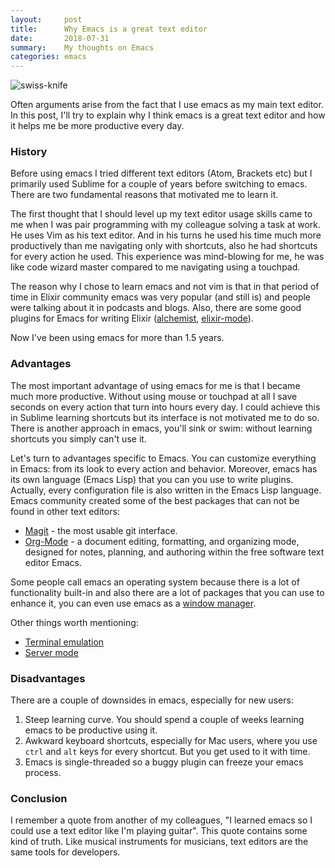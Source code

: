 ```yaml
---
layout:     post
title:      Why Emacs is a great text editor
date:       2018-07-31
summary:    My thoughts on Emacs
categories: emacs
---
```


![swiss-knife](https://i.imgur.com/J5Od0Xm.png)

Often arguments arise from the fact that I use emacs as my main text editor. In this post, I'll try to explain why I think emacs is a great text editor and how it helps me be more productive every day.

### History

Before using emacs I tried different text editors (Atom, Brackets etc) but I primarily used Sublime for a couple of years before switching to emacs. There are two fundamental reasons that motivated me to learn it.

The first thought that I should level up my text editor usage skills came to me when I was pair programming with my colleague solving a task at work. He uses Vim as his text editor. And in his turns he used his time much more productively than me navigating only with shortcuts, also he had shortcuts for every action he used. This experience was mind-blowing for me, he was like code wizard master compared to me navigating using a touchpad.

The reason why I chose to learn emacs and not vim is that in that period of time in Elixir community emacs was very popular (and still is) and people were talking about it in podcasts and blogs. Also, there are some good plugins for Emacs for writing Elixir ([alchemist](https://github.com/tonini/alchemist.el), [elixir-mode](https://github.com/elixir-editors/emacs-elixir)).

Now I've been using emacs for more than 1.5 years.

### Advantages

The most important advantage of using emacs for me is that I became much more productive. Without using mouse or touchpad at all I save seconds on every action that turn into hours every day. I could achieve this in Sublime learning shortcuts but its interface is not motivated me to do so. There is another approach in emacs, you'll sink or swim: without learning shortcuts you simply can't use it.

Let's turn to advantages specific to Emacs. You can customize everything in Emacs: from its look to every action and behavior. Moreover, emacs has its own language (Emacs Lisp) that you can you use to write plugins. Actually, every configuration file is also written in the Emacs Lisp language. Emacs community created some of the best packages that can not be found in other text editors:

- [Magit](https://magit.vc/) - the most usable git interface.
- [Org-Mode](https://orgmode.org/) - a document editing, formatting, and organizing mode, designed for notes, planning, and authoring within the free software text editor Emacs.

Some people call emacs an operating system because there is a lot of functionality built-in and also there are a lot of packages that you can use to enhance it, you can even use emacs as a [window manager](https://github.com/ch11ng/exwm).

Other things worth mentioning:

- [Terminal emulation](https://www.gnu.org/software/emacs/manual/html_node/emacs/Terminal-emulator.html)
- [Server mode](https://www.emacswiki.org/emacs/EmacsAsDaemon)

### Disadvantages

There are a couple of downsides in emacs, especially for new users:

1. Steep learning curve. You should spend a couple of weeks learning emacs to be productive using it.
2. Awkward keyboard shortcuts, especially for Mac users, where you use `ctrl` and `alt` keys for every shortcut. But you get used to it with time.
3. Emacs is single-threaded so a buggy plugin can freeze your emacs process.

### Conclusion

I remember a quote from another of my colleagues, "I learned emacs so I could use a text editor like I'm playing guitar". This quote contains some kind of truth. Like musical instruments for musicians, text editors are the same tools for developers.
